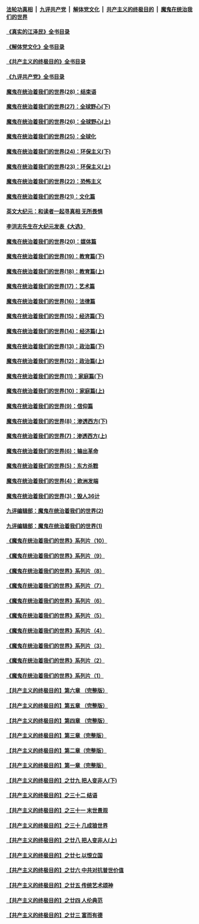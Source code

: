 ####  [法轮功真相](../../../../basic/blob/master/README.md?t=06051501) &nbsp;|&nbsp; [九评共产党](../../../../9ping.md/blob/master/README.md?t=06051501) &nbsp;|&nbsp; [解体党文化](../../../../jtdwh.md/blob/master/README.md?t=06051501)  &nbsp;|&nbsp; [共产主义的终极目的](../../../../gczydzjmd.md/blob/master/README.md?t=06051501) &nbsp;|&nbsp; [魔鬼在统治我们的世界](../../../../mgztzwmdsj.md/blob/master/README.md?t=06051501) 

#### [《真实的江泽民》全书目录](../pages/nsc422/n13721399.md?t=06051501) 

#### [《解体党文化》全书目录](../pages/nsc422/n13721157.md?t=06051501) 

#### [《共产主义的终极目的》全书目录](../pages/nsc422/n13721048.md?t=06051501) 

#### [《九评共产党》全书目录](../pages/nsc422/n13708085.md?t=06051501) 

#### [魔鬼在统治着我们的世界(28)：结束语](../pages/nsc422/n10936246.md?t=06051501) 

#### [魔鬼在统治着我们的世界(27)：全球野心(下)](../pages/nsc422/n10928319.md?t=06051501) 

#### [魔鬼在统治着我们的世界(26)：全球野心(上)](../pages/nsc422/n10900318.md?t=06051501) 

#### [魔鬼在统治着我们的世界(25)：全球化](../pages/nsc422/n10788205.md?t=06051501) 

#### [魔鬼在统治着我们的世界(24)：环保主义(下)](../pages/nsc422/n10695307.md?t=06051501) 

#### [魔鬼在统治着我们的世界(23)：环保主义(上)](../pages/nsc422/n10688613.md?t=06051501) 

#### [魔鬼在统治着我们的世界(22)：恐怖主义](../pages/nsc422/n10614727.md?t=06051501) 

#### [魔鬼在统治着我们的世界(21)：文化篇](../pages/nsc422/n10597706.md?t=06051501) 

#### [英文大纪元：和读者一起寻真相 无所畏惧](../pages/nsc422/n12542027.md?t=06051501) 

#### [李洪志先生在大纪元发表《大选》](../pages/nsc422/n12534746.md?t=06051501) 

#### [魔鬼在统治着我们的世界(20)：媒体篇](../pages/nsc422/n10586579.md?t=06051501) 

#### [魔鬼在统治着我们的世界(19)：教育篇(下)](../pages/nsc422/n10564808.md?t=06051501) 

#### [魔鬼在统治着我们的世界(18)：教育篇(上)](../pages/nsc422/n10526970.md?t=06051501) 

#### [魔鬼在统治着我们的世界(17)：艺术篇](../pages/nsc422/n10499093.md?t=06051501) 

#### [魔鬼在统治着我们的世界(16)：法律篇](../pages/nsc422/n10485969.md?t=06051501) 

#### [魔鬼在统治着我们的世界(15)：经济篇(下)](../pages/nsc422/n10469975.md?t=06051501) 

#### [魔鬼在统治着我们的世界(14)：经济篇(上)](../pages/nsc422/n10457370.md?t=06051501) 

#### [魔鬼在统治着我们的世界(13)：政治篇(下)](../pages/nsc422/n10448270.md?t=06051501) 

#### [魔鬼在统治着我们的世界(12)：政治篇(上)](../pages/nsc422/n10444576.md?t=06051501) 

#### [魔鬼在统治着我们的世界(11)：家庭篇(下)](../pages/nsc422/n10440961.md?t=06051501) 

#### [魔鬼在统治着我们的世界(10)：家庭篇(上)](../pages/nsc422/n10435448.md?t=06051501) 

#### [魔鬼在统治着我们的世界(9)：信仰篇](../pages/nsc422/n10432159.md?t=06051501) 

#### [魔鬼在统治着我们的世界(8)：渗透西方(下)](../pages/nsc422/n10429603.md?t=06051501) 

#### [魔鬼在统治着我们的世界(7)：渗透西方(上)](../pages/nsc422/n10426013.md?t=06051501) 

#### [魔鬼在统治着我们的世界(6)：输出革命](../pages/nsc422/n10421536.md?t=06051501) 

#### [魔鬼在统治着我们的世界(5)：东方杀戮](../pages/nsc422/n10417707.md?t=06051501) 

#### [魔鬼在统治着我们的世界(4)：欧洲发端](../pages/nsc422/n10414890.md?t=06051501) 

#### [魔鬼在统治着我们的世界(3)：毁人36计](../pages/nsc422/n10411583.md?t=06051501) 

#### [九评编辑部：魔鬼在统治着我们的世界(2)](../pages/nsc422/n10410036.md?t=06051501) 

#### [九评编辑部：魔鬼在统治着我们的世界(1)](../pages/nsc422/n10406825.md?t=06051501) 

#### [《魔鬼在统治着我们的世界》系列片（10）](../pages/nsc422/n12292670.md?t=06051501) 

#### [《魔鬼在统治着我们的世界》系列片（9）](../pages/nsc422/n12290859.md?t=06051501) 

#### [《魔鬼在统治着我们的世界》系列片（8）](../pages/nsc422/n12287445.md?t=06051501) 

#### [《魔鬼在统治着我们的世界》系列片（7）](../pages/nsc422/n12283425.md?t=06051501) 

#### [《魔鬼在统治着我们的世界》系列片（6）](../pages/nsc422/n12282314.md?t=06051501) 

#### [《魔鬼在统治着我们的世界》系列片（5）](../pages/nsc422/n12281419.md?t=06051501) 

#### [《魔鬼在统治着我们的世界》系列片（4）](../pages/nsc422/n12274024.md?t=06051501) 

#### [《魔鬼在统治着我们的世界》系列片（3）](../pages/nsc422/n12271322.md?t=06051501) 

#### [《魔鬼在统治着我们的世界》系列片（2）](../pages/nsc422/n12269049.md?t=06051501) 

#### [《魔鬼在统治着我们的世界》系列片（1）](../pages/nsc422/n12267575.md?t=06051501) 

#### [【共产主义的终极目的】第六章 （完整版）](../pages/nsc422/n11428913.md?t=06051501) 

#### [【共产主义的终极目的】第五章 （完整版）](../pages/nsc422/n11428912.md?t=06051501) 

#### [【共产主义的终极目的】第四章 （完整版）](../pages/nsc422/n11428907.md?t=06051501) 

#### [【共产主义的终极目的】第三章（完整版）](../pages/nsc422/n11428848.md?t=06051501) 

#### [【共产主义的终极目的】第二章（完整版）](../pages/nsc422/n11428831.md?t=06051501) 

#### [【共产主义的终极目的】第一章（完整版）](../pages/nsc422/n11417651.md?t=06051501) 

#### [【共产主义的终极目的】之廿九 把人变非人(下)](../pages/nsc422/n11344140.md?t=06051501) 

#### [【共产主义的终极目的】之三十二 结语](../pages/nsc422/n11360535.md?t=06051501) 

#### [【共产主义的终极目的】之三十一 末世景观](../pages/nsc422/n11351129.md?t=06051501) 

#### [【共产主义的终极目的】之三十 几成狼世界](../pages/nsc422/n11348280.md?t=06051501) 

#### [【共产主义的终极目的】之廿八 把人变非人(上)](../pages/nsc422/n11340492.md?t=06051501) 

#### [【共产主义的终极目的】之廿七 以恨立国](../pages/nsc422/n11336944.md?t=06051501) 

#### [【共产主义的终极目的】之廿六 中共对抗普世价值](../pages/nsc422/n11324785.md?t=06051501) 

#### [【共产主义的终极目的】之廿五 传统艺术颂神](../pages/nsc422/n11296396.md?t=06051501) 

#### [【共产主义的终极目的】之廿四 人伦典范](../pages/nsc422/n11296397.md?t=06051501) 

#### [【共产主义的终极目的】之廿三 富而有德](../pages/nsc422/n11283598.md?t=06051501) 


